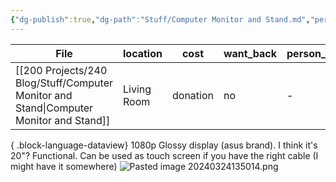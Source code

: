 ```yaml
---
{"dg-publish":true,"dg-path":"Stuff/Computer Monitor and Stand.md","permalink":"/stuff/computer-monitor-and-stand/"}
---
```



| File                                                                                      | location    | cost     | want_back | person_taking |
| ----------------------------------------------------------------------------------------- | ----------- | -------- | --------- | ------------- |
| [[200 Projects/240 Blog/Stuff/Computer Monitor and Stand\|Computer Monitor and Stand]] | Living Room | donation | no        | \-            |

{ .block-language-dataview}
1080p Glossy display (asus brand). I think it's 20"?
Functional. Can be used as touch screen if you have the right cable (I might have it somewhere)
![Pasted image 20240324135014.png](/img/user/Attachments/Pasted%20image%2020240324135014.png)